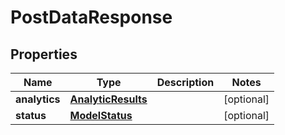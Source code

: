 

# PostDataResponse


## Properties

| Name | Type | Description | Notes |
|------------ | ------------- | ------------- | -------------|
|**analytics** | [**AnalyticResults**](AnalyticResults.md) |  |  [optional] |
|**status** | [**ModelStatus**](ModelStatus.md) |  |  [optional] |



